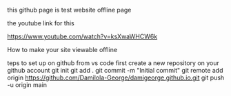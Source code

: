 this github page is test website offline page


the youtube link for this

https://www.youtube.com/watch?v=ksXwaWHCW6k

How to make your site viewable offline

teps to set up on github from vs code
first create a new repository on your github account
git init
git add .
git commit -m "Initial commit"
git remote add origin https://github.com/Damilola-George/damigeorge.github.io.git
git push -u origin main